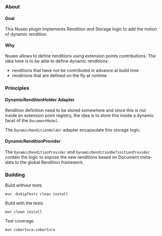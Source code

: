 
### About

#### Goal

This Nuxeo plugin implements Rendition and Storage logic to add the notion of dynamic rendition.

#### Why

Nuxeo allows to define renditions using extension points contributions.
The idea here is to be able to define dynamic renditions:

 - renditions that have not be contributed in advance at build time
 - rendirions that are defined on the fly at runtime

### Principles

#### DynamicRenditionHolder Adapter

Rendition definition need to be stored somewhere and since this is not inside an extension point registry, the idea is to store this inside a dynamic facet of the `DocumentModel`.

The `DynamicRenditionHolder` adapter encapsulate this storage logic.

#### DynamicRenditionProvider

The `DynamicRenditionProvider` and `DynamicRenditionDefinitionProvider` contain the logic to expose the new renditions based on Document meta-data to the global Rendition framework.

### Building

Build without tests

    mvn -DskipTests clean install

Build with the tests

    mvn clean install

Test coverage

    mvn cobertura:cobertura

